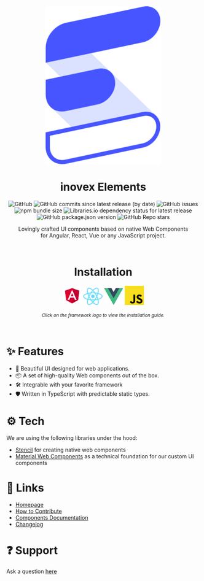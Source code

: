 <div align="center">

  <a href="https://elements.inovex.de/">
    <img width="300" src="assets/logo/elements_dark.svg">
  </a>

# inovex Elements

![GitHub](https://img.shields.io/github/license/inovex/elements?style=plastic)
![GitHub commits since latest release (by date)](https://img.shields.io/github/commits-since/inovex/elements/latest/master?style=plastic)
![GitHub issues](https://img.shields.io/github/issues/inovex/elements?style=plastic)
![npm bundle size](https://img.shields.io/bundlephobia/min/@inovex.de/elements@8.1.0?style=plastic)
![Libraries.io dependency status for latest release](https://img.shields.io/librariesio/release/npm/@inovex.de/elements?style=plastic)
![GitHub package.json version](https://img.shields.io/github/package-json/v/inovex/elements?style=plastic)
![GitHub Repo stars](https://img.shields.io/github/stars/inovex/elements?style=social)

Lovingly crafted UI components based on native Web Components <br>for Angular, React, Vue or any JavaScript project.

<br>

<h1 align="center">Installation</h1>

<div align="center">
  <a href="https://elements.inovex.de/en/getting-started/angular"><img width="50" src="assets/logo/angular.svg"></a>
  <a href="https://elements.inovex.de/en/getting-started/react"><img width="50" src="assets/logo/react.svg"></a>
  <a href="https://elements.inovex.de/en/getting-started/vue"><img width="50" src="assets/logo/vue.svg"></a>
  <a href="https://elements.inovex.de/en/getting-started/javascript"><img width="50" src="assets/logo/javascript.svg"></a>
</div>


<small>*Click on the framework logo to view the installation guide.*</small>

</div>

<br>

# ✨ Features

- 🌈 Beautiful UI designed for web applications.
- 📦 A set of high-quality Web components out of the box.
- 🛠️ Integrable with your favorite framework
- 🛡 Written in TypeScript with predictable static types.

# ⚙️ Tech
We are using the following libraries under the hood:
- [Stencil](https://github.com/ionic-team/stencil) for creating native web components
- [Material Web Components](https://github.com/material-components/material-components-web) as a technical foundation for our custom UI components

# 🔗 Links

- [Homepage](https://elements.inovex.de/#/)
- [How to Contribute](https://github.com/inovex/elements/blob/master/CONTRIBUTING.md)
- [Components Documentation](https://elements.inovex.de/version/v8.0.0/?path=/docs/docs-welcome--page)
- [Changelog](https://github.com/inovex/elements/blob/master/CHANGELOG.md)

# ❓ Support

Ask a question [here](https://github.com/inovex/elements/issues)

